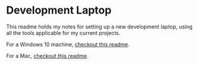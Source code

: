 # Development Laptop

This readme holds my notes for setting up a new development laptop,
using all the tools applicable for my current projects.

For a Windows 10 machine, [checkout this readme](win/README.md).

For a Mac, [checkout this readme](mac/README.md).
